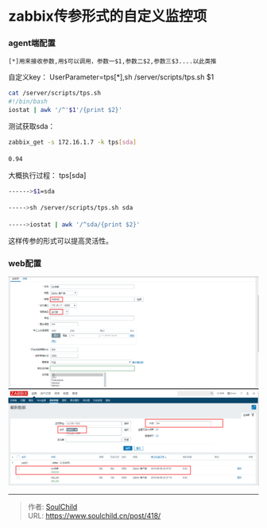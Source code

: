 # zabbix传参形式的自定义监控项

<!--more-->
### agent端配置

`[*]用来接收参数,用$可以调用，参数一$1,参数二$2,参数三$3....以此类推`

自定义key：
UserParameter=tps[*],sh /server/scripts/tps.sh $1

```bash
cat /server/scripts/tps.sh
#!/bin/bash
iostat | awk '/^'$1'/{print $2}'
```

测试获取sda：

```bash
zabbix_get -s 172.16.1.7 -k tps[sda]

0.94
```

大概执行过程：
tps[sda]

```bash
------>$1=sda

----->sh /server/scripts/tps.sh sda

----->iostat | awk '/^sda/{print $2}'
```

这样传参的形式可以提高灵活性。

### web配置


<img src="images/a8b3e635fcf7dea7cb3aa16e9a76a0ea.png" />


<img src="images/661e947f64994d50c3d3358a78106026.png" />


---

> 作者: [SoulChild](https://www.soulchild.cn)  
> URL: https://www.soulchild.cn/post/418/  


